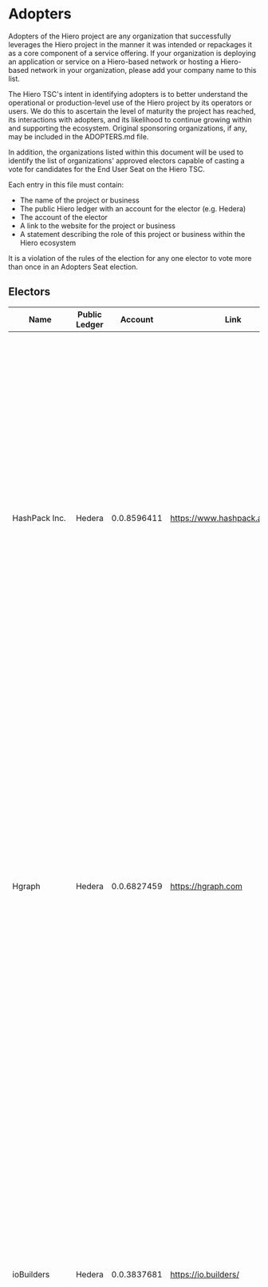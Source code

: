 # Adopters

Adopters of the Hiero project are any organization that successfully leverages the Hiero project in the manner it was intended or repackages it as a core component of a service offering. If your organization is deploying an application or service on a Hiero-based network or hosting a Hiero-based network in your organization, please add your company name to this list. 

The Hiero TSC's intent in identifying adopters is to better understand the operational or production-level use of the Hiero project by its operators or users. We do this to ascertain the level of maturity the project has reached, its interactions with adopters, and its likelihood to continue growing within and supporting the ecosystem. Original sponsoring organizations, if any, may be included in the ADOPTERS.md file. 

In addition, the organizations listed within this document will be used to identify the list of organizations' approved electors capable of casting a vote for candidates for the End User Seat on the Hiero TSC.

Each entry in this file must contain:
- The name of the project or business
- The public Hiero ledger with an account for the elector (e.g. Hedera)
- The account of the elector
- A link to the website for the project or business
- A statement describing the role of this project or business within the Hiero ecosystem

It is a violation of the rules of the election for any one elector to vote more than once in an Adopters Seat election.

## Electors

| Name                     | Public Ledger | Account       | Link                          | Statement                               |
|--------------------------|---------------|---------------|-------------------------------|-----------------------------------------|
| HashPack Inc. | Hedera | 0.0.8596411 | https://www.hashpack.app | HashPack is a pioneering force in the Hedera ecosystem since 2020, developing critical infrastructure that enabled the growth of Hedera's retail DeFi ecosystem. As builders of wallet technology used by 95% of Hedera's retail users, HashPack brings essential perspective on user experience, developer needs, and technical implementation challenges that will inform Hiero's development priorities and adoption strategy. |
| Hgraph | Hedera | 0.0.6827459 | https://hgraph.com | Hgraph is a foundational pillar in the Hedera ecosystem, delivering mission-critical infrastructure since 2022. Their role as a backend partner to leading wallets, dApps, and enterprises positions Hgraph to inform Hiero's data architecture, reliability standards, and integration strategy. As a trusted technology partner in the Hedera ecosystem, Hgraph is fully engaged with the efforts of Hiero under the LFDT. |
| ioBuilders | Hedera | 0.0.3837681 | https://io.builders/ | ioBuilders has been a key partner to the Hedera ecosystem since 2021, delivering enterprise-grade solutions such as Openbrick and leading the development of flagship open-source tools like Asset Tokenization Studio and Stablecoin Studio. As a Software Integrator Partner, ioBuilders is well-positioned to offer real-world insights drawn from end-user needs and preferences, as well as developer experiences and challenges, to help shape Hiero’s strategic direction.|
| DOVU | Hedera | 0.0.610168 | https://dovu.earth | DOVU is a long-standing builder in the Hedera ecosystem, having migrated its infrastructure to Hedera in 2020. Since then, it has consistently maintained one of the highest transaction throughputs of any project on the network. From day one, DOVU has focused on real-world asset (RWA) tokenization and carbon credits, building directly on top of Guardian and expanding beyond it with a custom operating system designed for programmable trust. DOVU leverages Hiero as a foundational layer for intent-aware audit trails, enabling verifiable digital asset issuance tied to codified, standards-based workflows. Its domain-specific configuration language allows third-party methodologies to be encoded, reused, and enforced across asset lifecycles — all anchored to Hedera and integrated with Hiero for asset-level traceability, compliance, and long-term auditability. Our goal is to bridge the gap between enterprise demands and Web3 capabilities — building technology that is efficient, fast, and scalable enough to unlock real-world adoption across industries. DOVU is committed to collaborating on shared standards, supporting open DSL blueprint ecosystems, and contributing implementation insights that help Hiero mature into an industry-wide trust backbone. |
| Honeytrail | Hedera | 0.0.4778140 | https://honeytrail.io | Honeytrail is a traceability platform for honey, empowering beekeepers and honey industry professionals with an accessible, privacy-conscious, and low-barrier way to record and share traceability data. By leveraging the Hedera public network, Honeytrail ensures the data trail is immutable and transparent. Honeytrail serves as a neutral and independent trust layer in the global honey supply chain. |
| Kabila | Hedera | 0.0.9132905 | https://kabila.app | Kabila is a comprehensive Web3 platform built on Hedera that empowers digital creators to own, monetize, and grow their communities. Offering a suite of tools—including a non-custodial wallet, NFT marketplace, launchpad, and token-gated social spaces—Kabila enables creators to establish verifiable ownership of digital assets, manage tokenized communities, and leverage Hedera's features like enforced royalties. By eliminating intermediaries and providing enterprise-grade tools, Kabila fosters a more equitable and sustainable creator economy. |
| Twigital | Hedera | 0.0.796057 | https://www.twigital.com/ | Twigital™ (twin-digital) is a novel application that creates tokenized digital twins on the Hedera network. These assets come in the form of 3D objects and will become the building blocks utilized to populate spatial computing environments. Twigital is thrilled to offer the first solution that facilitates the creation of such file types. We view Twigital as a core utility, an integral piece of Web3 enabled infrastructure that will help fuel the tokenized economy. The world will be tokenized, it's time to start tokenizing the world.|
| Hashgraph Online | Hedera | 0.0.8153909 | https://hashgraphonline.com/ | Hashgraph Online is dedicated to building a fully on-chain, agentic internet leveraging Hedera and the Hedera Consensus Service. We generate open-source standards and meta-protocols like HCS-1, 2, 3, 10, etc, SDKs, operate events, and provide logistical support to developers leveraging this new kind of internet. |
| EtaSwap | Hedera | 0.0.9133249 | https://etaswap.com/ | EtaSwap is a suite of DeFi projects—featuring a DEX aggregator and a cross-chain liquidity bridge—built on the Hedera network. Active in the ecosystem since 2023, EtaSwap aims to expand and enhance the Hedera DeFi ecosystem by delivering seamless functionality and an improved user experience. |
| HbarSuite | Hedera | 0.0.4112427 | https://hsuite.finance/ | HbarSuite is a pioneer in the Hedera ecosystem, creating the innovative SmartNode Technology to enhance Hedera's capabilities without relying on EVM. As the world's first carbon-negative DAO utilizing SmartNode technology deployed on the Hedera Network, HbarSuite provides a comprehensive suite of decentralized services including DeFi protocols, decision-making tools, token management, and multi-signature safe wallets. Their technology bypasses smart contract limitations and risks while enabling infinite scalability, positioning them as a key contributor to Hiero's development with valuable insights on extending blockchain functionality beyond traditional constraints. |
| Earthlings.land | Hedera | 0.0.1072694 | https://earthlings.land | Earthlings.land is the first Open World gameplay built on Hedera, designed for real gamers of all ages. |
| Bonzo Finance | Hedera | 0.0.6143425 | https://bonzo.finance/ | Bonzo Finance Labs is an independent builder organization contributing to the development of the Bonzo Finance protocol, an open source, non-custodial lending and borrowing protocol based on Aave v2 and deployed to the public Hedera network. As The Liquidity Layer of Hedera, the Bonzo Finance protocol is dedicated to unlocking previously dormant liquidity across the ecosystem and enabling robust, secure, and user-friendly credit markets for both retail and institutional users. |
| Australian Payments Plus | Hedera | 0.0.9145472 | https://www.auspayplus.com.au/ | Australian Payments Plus (AP+) is a member-owned organization formed by the merger of BPAY Group, eftpos, and NPP Australia. As a Governing Council member of Hedera since January 2024, AP+ seeks to join the Hiero adopters list to participate in the project's governance and voting processes to support the ongoing development and strategic direction of the Hiero project. |
| The Mouth | Hedera | 0.0.4910691 | https://www.wethemouth.com/ | THE AUDIENCE-OWNED MEDIA GROUP. A Web3-native marketing project experimenting with the intersection of digital assets and the attention economy. The Mouth is Hedera native, leveraging tokens and NFTs for their products. |
| SentX | Hedera | 0.0.1064038 | https://sentx.io | SentX, established in 2022, is the leading NFT marketplace on the Hedera network, providing crucial infrastructure for its rapidly expanding NFT ecosystem. Beyond just a marketplace, SentX offers a comprehensive suite of tools, including Dreamforge, a self-service launchpad and minting platform empowering creators to independently launch their NFT projects. Additionally, SentX provides in-depth analytics to track market trends and NFT traits, versatile NFT utilities, and an open API. This API is specifically designed to facilitate seamless integration for developers and third-party services looking to interact with the platform and build on Hedera's NFT capabilities. |
| BugBytes, Inc. | Hedera | 0.0.9149917 | https://hashgraph.bugbytes.com/ | BugBytes, Inc. has participated in the Hedera ecosystem since 2018 and currently supports the development of the .NET SDK for Hedera, the HAPI toolkit for JavaScript as well as contributions to projects living in The Creator’s Galaxy Foundation GitHub, most notably the HTS Distribution Tool for Multi-Signature Treasury distributions.  These efforts have lowered the barrier to entry for communities of developers and entrepreneurs accessing the Hedera network. |
| Bountyblok.io | Hedera | 0.0.1014124 | https://bountyblok.io | Bountyblok.io has been a trusted infrastructure partner in the Hedera ecosystem, specializing in non-custodial distribution tools, contests, and validator services. With experience supporting over 1,000 blockchain projects across multiple networks, Bountyblok.io offers deep insights into scaling user engagement, optimizing transaction flows, and building reliable Web3 applications that will contribute to Hiero’s growth and adoption. |
| Acoer | Hedera | 0.0.34776 | https://www.acoer.com/ | Acoer began building on Hedera in 2018 and has since earned multiple industry awards for its Hedera-enabled health solutions. Recognized as a leader in decentralized health technology, Acoer develops trustworthy, interoperable software powered by cryptographic integrity and real-time analytics. Solutions include Health Data Explorer (HDE), Verified Toxicology AI powered by MCP agentic intelligence, and the Cryptographic Data Mesh, which connects siloed systems without moving data, enabling secure, decentralized access. As AI continues to transform healthcare, Acoer is positioned to unlock the full potential of health data through proven technologies and deep expertise in decentralized systems and the health domain. |
| DaVinciGraph | Hedera | 0.0.1518289 | https://davincigraph.io | DaVinciGraph is a practical suite of tools for managing tokens within the Hedera ecosystem, built for token creators and DApp developers. Its open-source smart contract services—Token/LP/NFT Locker, Token Burner, and Token Vesting—support secure token locking, burning without an admin key, scheduled token releases. The Token Manager helps streamline token creation, minting, and management. DaVinciPics allows token creators to update a logo once and have it reflected across supported DApps, while developers can integrate it in a few minutes to access token logos from the Hedera network. The Snapshot Service provides transparent token allocation snapshots for events like airdrops, and a public API offers access to data on locks, burns, and vesting schedules. With additional features like a Token Launchpad and Airdrop service in development, DaVinciGraph aims to support more efficient and transparent token operations on Hedera. |
| Mingo | Hedera | 0.0.9167903 | https://mingo.com | MINGO is a cutting-edge Web3 ecosystem leveraging Hedera Hashgraph's advanced technology to revolutionize how digital assets are managed, owned, and enjoyed. By integrating comprehensive digital services, MINGO offers an unparalleled experience in secure and efficient blockchain solutions. |
